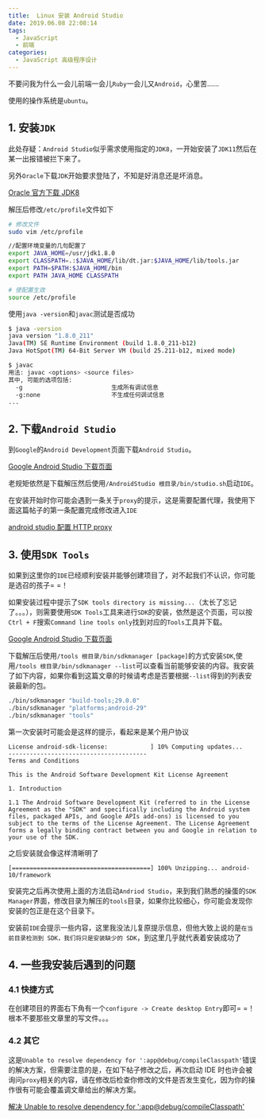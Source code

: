 ```yaml
---
title:  Linux 安装 Android Studio
date: 2019.06.08 22:08:14
tags:
  - JavaScript
  - 前端
categories:
  - JavaScript 高级程序设计
---
```

不要问我为什么一会儿前端一会儿`Ruby`一会儿又`Android`，心里苦……

使用的操作系统是`ubuntu`。

## 1. 安装`JDK`
此处存疑：`Android Studio`似乎需求使用指定的`JDK8`，一开始安装了`JDK11`然后在某一出报错被拦下来了。

另外`Oracle`下载`JDK`开始要求登陆了，不知是好消息还是坏消息。

[Oracle 官方下载 JDK8](https://www.oracle.com/technetwork/java/javase/downloads/jdk8-downloads-2133151.html)

解压后修改`/etc/profile`文件如下
~~~bash
# 修改文件
sudo vim /etc/profile

//配置环境变量的几句配置了
export JAVA_HOME=/usr/jdk1.8.0
export CLASSPATH=.:$JAVA_HOME/lib/dt.jar:$JAVA_HOME/lib/tools.jar
export PATH=$PATH:$JAVA_HOME/bin
export PATH JAVA_HOME CLASSPATH

# 使配置生效
source /etc/profile
~~~

使用`java -version`和`javac`测试是否成功
~~~bash
$ java -version
java version "1.8.0_211"
Java(TM) SE Runtime Environment (build 1.8.0_211-b12)
Java HotSpot(TM) 64-Bit Server VM (build 25.211-b12, mixed mode)

$ javac
用法: javac <options> <source files>
其中, 可能的选项包括:
  -g                         生成所有调试信息
  -g:none                    不生成任何调试信息
...
~~~

## 2. 下载`Android Studio`
到`Google`的`Android Development`页面下载`Android Studio`。

[Google Android Studio 下载页面](https://developer.android.google.cn/studio)

老规矩依然是下载解压然后使用`/AndroidStudio 根目录/bin/studio.sh`启动`IDE`。

在安装开始时你可能会遇到一条关于`proxy`的提示，这是需要配置代理，我使用下面这篇帖子的第一条配置完成修改进入`IDE`

[android studio 配置 HTTP proxy](https://www.cnblogs.com/pingxin/p/p00078.html)


## 3. 使用`SDK Tools`
如果到这里你的`IDE`已经顺利安装并能够创建项目了，对不起我们不认识，你可能是选召的孩子= =！

如果安装过程中提示了`SDK tools directory is missing...`（太长了忘记了。。。），则需要使用`SDK Tools`工具来进行`SDK`的安装，依然是这个页面，可以按`Ctrl + F`搜索`Command line tools only`找到对应的`Tools`工具并下载。

[Google Android Studio 下载页面](https://developer.android.google.cn/studio)

下载解压后使用`/tools 根目录/bin/sdkmanager [package]`的方式安装`SDK`,使用`/tools 根目录/bin/sdkmanager --list`可以查看当前能够安装的内容。我安装了如下内容，如果你看到这篇文章的时候请考虑是否要根据`--list`得到的列表安装最新的包。

~~~bash
./bin/sdkmanager "build-tools;29.0.0"
./bin/sdkmanager "platforms;android-29"
./bin/sdkmanager "tools"
~~~

第一次安装时可能会是这样的提示，看起来是某个用户协议
~~~
License android-sdk-license:            ] 10% Computing updates...              
---------------------------------------
Terms and Conditions

This is the Android Software Development Kit License Agreement

1. Introduction

1.1 The Android Software Development Kit (referred to in the License Agreement as the "SDK" and specifically including the Android system files, packaged APIs, and Google APIs add-ons) is licensed to you subject to the terms of the License Agreement. The License Agreement forms a legally binding contract between you and Google in relation to your use of the SDK.
~~~

之后安装就会像这样清晰明了
~~~
[=======================================] 100% Unzipping... android-10/framework
~~~

安装完之后再次使用上面的方法启动`Andriod Studio`，来到我们熟悉的操蛋的`SDK Manager`界面，修改目录为解压的`tools`目录，如果你比较细心，你可能会发现你安装的包正是在这个目录下。

安装前`IDE`会提示一些内容，这里我没法儿复原提示信息，但他大致上说的是`在当前目录检测到 SDK，我们将只是安装缺少的 SDK`，到这里几乎就代表着安装成功了

## 4. 一些我安装后遇到的问题

### 4.1 快捷方式
在创建项目的界面右下角有一个`configure -> Create desktop Entry`即可= =！根本不要那些文章里的写文件。。。

### 4.2 其它
这是`Unable to resolve dependency for ':app@debug/compileClasspath'`错误的解决方案，但需要注意的是，在如下帖子修改之后，再次启动 IDE 时也许会被询问`proxy`相关的内容，请在修改后检查你修改的文件是否发生变化，因为你的操作很有可能会覆盖调文章给出的解决方案。

[解决 Unable to resolve dependency for ':app@debug/compileClasspath'](https://www.jianshu.com/p/0d0ebb86dd17?utm_campaign=haruki&utm_content=note&utm_medium=reader_share&utm_source=qq)
